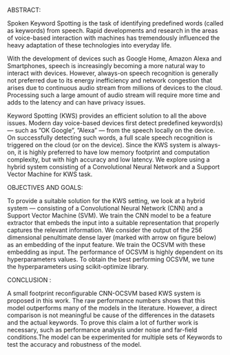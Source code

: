 ABSTRACT:

Spoken Keyword Spotting is the task of identifying predefined words (called as keywords) from speech. Rapid developments and research in the areas of voice-based interaction with machines has tremendously influenced the heavy adaptation of these technologies into everyday life.

With the development of devices such as Google Home, Amazon Alexa and Smartphones, speech is increasingly becoming a more natural way to interact with devices. 
However, always-on speech recognition is generally not preferred due to its energy inefficiency and network congestion that arises due to continuous audio stream from millions of devices to the cloud. Processing such a large amount of audio stream will require more time and adds to the latency and can have privacy issues.

Keyword Spotting (KWS) provides an efficient solution to all the above issues. Modern day voice-based devices first detect predefined keyword(s) — such as ”OK Google”, ”Alexa” — from the speech locally on the device. On successfully detecting such words, a full scale speech recognition is triggered on the cloud (or on the device).
 Since the KWS system is always-on, it is highly preferred to have low memory footprint and computation complexity, but with high accuracy and low latency. We explore using a hybrid system consisting of a Convolutional Neural Network and a Support Vector Machine for KWS task.
 
 
 
 OBJECTIVES AND GOALS:


To provide a suitable solution for the KWS setting, we look at a hybrid system — consisting of a Convolutional Neural Network (CNN) and a Support Vector Machine (SVM). We train the CNN model to be a feature extractor that embeds the input into a suitable representation that properly captures the relevant information. We consider the output of the 256 dimensional penultimate dense layer (marked with arrow on figure below) as an embedding of the input feature. We train the OCSVM with these embedding as input. The performance of OCSVM is highly dependent on its hyperparameters values. To obtain the best performing OCSVM, we tune the hyperparameters using scikit-optimize library.



CONCLUSION :



A small footprint reconfigurable CNN-OCSVM based KWS system is proposed in this work. The raw performance numbers shows that this model outperforms many of the models in the literature. However, a direct comparison is not meaningful be cause of the differences in the datasets and the actual keywords. To prove this claim a lot of further work is necessary, such as performance analysis under noise and far-field conditions.The model can be experimented for multiple sets of Keywords to test the accuracy and robustness of the model.


 

